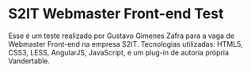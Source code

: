 # S2IT Webmaster  Front-end Test
Esse é um teste realizado por Gustavo Gimenes Zafra para a vaga de Webmaster Front-end na empresa S2IT. Tecnologias utilizadas: HTML5, CSS3, LESS, AngularJS, JavaScript, e um plug-in de autoria própria Vandertable.
